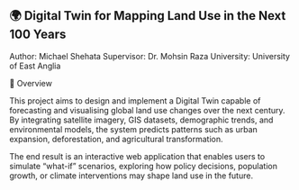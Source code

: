 ## 🌍 Digital Twin for Mapping Land Use in the Next 100 Years

Author: Michael Shehata
Supervisor: Dr. Mohsin Raza
University: University of East Anglia


🧭 Overview

This project aims to design and implement a Digital Twin capable of forecasting and visualising global land use changes over the next century. By integrating satellite imagery, GIS datasets, demographic trends, and environmental models, the system predicts patterns such as urban expansion, deforestation, and agricultural transformation.

The end result is an interactive web application that enables users to simulate “what-if” scenarios, exploring how policy decisions, population growth, or climate interventions may shape land use in the future.

